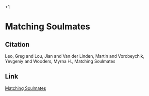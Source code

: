 +1

# Matching Soulmates

## Citation 

Leo, Greg and Lou, Jian and Van der Linden, Martin and Vorobeychik, Yevgeniy and Wooders, Myrna H., Matching Soulmates 

## Link 

[Matching Soulmates](../files/Papers/WP_Matching-Soulmates.pdf)
